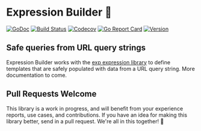 # Expression Builder 🔨

[![GoDoc](https://img.shields.io/badge/go-documentation-blue.svg?style=flat-square)](http://pkg.go.dev/github.com/benpate/exp-builder)
[![Build Status](https://img.shields.io/github/workflow/status/benpate/exp-builder/Go/master)](https://github.com/benpate/exp-builder/actions/workflows/go.yml)
[![Codecov](https://img.shields.io/codecov/c/github/benpate/exp-builder.svg?style=flat-square)](https://codecov.io/gh/benpate/exp-builder)
[![Go Report Card](https://goreportcard.com/badge/github.com/benpate/exp-builder?style=flat-square)](https://goreportcard.com/report/github.com/benpate/exp-builder)
[![Version](https://img.shields.io/github/v/release/benpate/exp-builder?include_prereleases&style=flat-square&color=brightgreen)](https://github.com/benpate/exp-builder/releases)

## Safe queries from URL query strings

Expression Builder works with the [exp expression library](https://github.com/benpate/exp) to define templates that are safely populated with data from a URL query string.  More documentation to come.


## Pull Requests Welcome

This library is a work in progress, and will benefit from your experience reports, use cases, and contributions.  If you have an idea for making this library better, send in a pull request.  We're all in this together! 🤔

